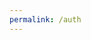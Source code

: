 ```yaml
---
permalink: /auth
---
```


<script>
    const url = new URL(location.href);

    const urlParams = url.searchParams;

    const code = urlParams.get("code");

    console.log(code);

    // location.href="https://github.com/login/oauth/access_token?client_id={{ site.client_id }}&client_secret={{ site.client_secret }}&code=" + code;


    const token = getToken(code);
    console.log(token);

    // fetch("https://api.github.com/user", {
    //             method: "GET",
    //             headers: {
    //                 "Accept" : "application/vnd.github.v3+json",
    //                 //"Access-Control-Allow-Origin" : "*",
    //                 //"Access-Control-Allow-Headers" : "X-Requested-With",
    //                 "Authorization" : "token {{ site.token }}"
    //             }
    //         })
    //         .then(response => response.json())
    //         .then(data => {
    //             console.log(data);
    //         })
    //         .catch(error => console.log(error));

    async function getToken(code) {
        const access_token = await fetch("{{ site.url }}/login/oauth/access_token",
                {
                    method: "POST",
                    headers: {
                        // "Accept-Language" : "*",
                        // "Content-Langeuage" : "en-US",
                        // "Content-Type" : "application/x-www-form-urlencoeded",
                        // "Access-Control-Allow-Origin" : "*",
                        // "Access-Control-Allow-Headers" : "GET, POST",
                        // "Access-Control-Allow-Methods" : "Origin, Content-Type, X-Auth-Token",
                        // "Origin" : "{{ site.url}}",
                        "Accept" : "application/json",
                    },
                    body : {
                        code: code,
                        client_id: "{{ site.client_id }}",
                        client_secret: "{{ site.client_secret }}"
                    },
                })
                .then(response => console.log(response))
                .catch(error => console.log(error));
    }

    
</script>